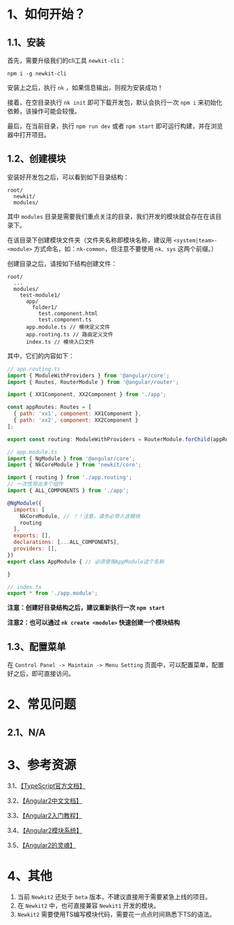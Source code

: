 # 1、如何开始？

## 1.1、安装

首先，需要升级我们的cli工具 ``newkit-cli``：

```
npm i -g newkit-cli
```

安装上之后，执行 ``nk`` ，如果信息输出，则视为安装成功！

接着，在空目录执行 ``nk init`` 即可下载开发包，默认会执行一次 ``npm i`` 来初始化依赖，该操作可能会较慢。

最后，在当前目录，执行 ``npm run dev`` 或者 ``npm start`` 即可运行构建，并在浏览器中打开项目。

## 1.2、创建模块

安装好开发包之后，可以看到如下目录结构：

```
root/
  newkit/
  modules/
```

其中 ``modules`` 目录是需要我们重点关注的目录，我们开发的模块就会存在在该目录下。

在该目录下创建模块文件夹（文件夹名称即模块名称，建议用 ``<system|team>-<module>`` 方式命名，如：``nk-common``，但注意不要使用 ``nk、sys`` 这两个前缀。）

创建目录之后，请按如下结构创建文件：

```
root/
  ...
  modules/
    test-module1/
      app/
        folder1/
          test.component.html
          test.component.ts          
      app.module.ts // 模块定义文件
      app.routing.ts // 路由定义文件
      index.ts // 模块入口文件
```

其中，它们的内容如下：

```javascript
// app.routing.ts
import { ModuleWithProviders } from '@angular/core';
import { Routes, RouterModule } from '@angular/router';

import { XX1Component, XX2Component } from './app';

const appRoutes: Routes = [
  { path: 'xx1', component: XX1Component },
  { path: 'xx2', component: XX2Component }
];

export const routing: ModuleWithProviders = RouterModule.forChild(appRoutes);
```

```javascript
// app.module.ts
import { NgModule } from '@angular/core';
import { NkCoreModule } from 'newkit/core';

import { routing } from './app.routing';
// 一次性导出多个组件
import { ALL_COMPONENTS } from './app';

@NgModule({
  imports: [
    NkCoreModule, // ！！注意，请务必导入该模块
    routing
  ],
  exports: [],
  declarations: [...ALL_COMPONENTS],
  providers: [],
})
export class AppModule { // 必须使用AppModule这个名称

}
```

```javascript
// index.ts
export * from './app.module';
```

**注意：创建好目录结构之后，建议重新执行一次 ``npm start``**

**注意2：也可以通过 ``nk create <module>`` 快速创建一个模块结构**

## 1.3、配置菜单

在 ``Control Panel -> Maintain -> Menu Setting`` 页面中，可以配置菜单，配置好之后，即可直接访问。

# 2、常见问题

## 2.1、N/A

# 3、参考资源

3.1、[【TypeScript官方文档】](https://www.typescriptlang.org/docs/tutorial.html)

3.2、[【Angular2中文文档】](https://angular.cn/docs/ts/latest/)

3.3、[【Angular2入门教程】](http://codin.im/tags/Angular2/)

3.4、[【Angular2模块系统】](https://hacking-with-angular.github.io/2016/10/16/angular-module/)

3.5、[【Angular2的灵魂】](http://mp.weixin.qq.com/s?__biz=MzAwODY4OTk2Mg==&mid=2652039368&idx=1&sn=9a04a5610f96dfc220621fca2a322740#rd)

# 4、其他

1. 当前 ``Newkit2`` 还处于 ``beta`` 版本，不建议直接用于需要紧急上线的项目。
2. 在 ``Newkit2`` 中，也可直接兼容 ``Newkit1`` 开发的模块。
3. ``Newkit2`` 需要使用TS编写模块代码，需要花一点点时间熟悉下TS的语法。
